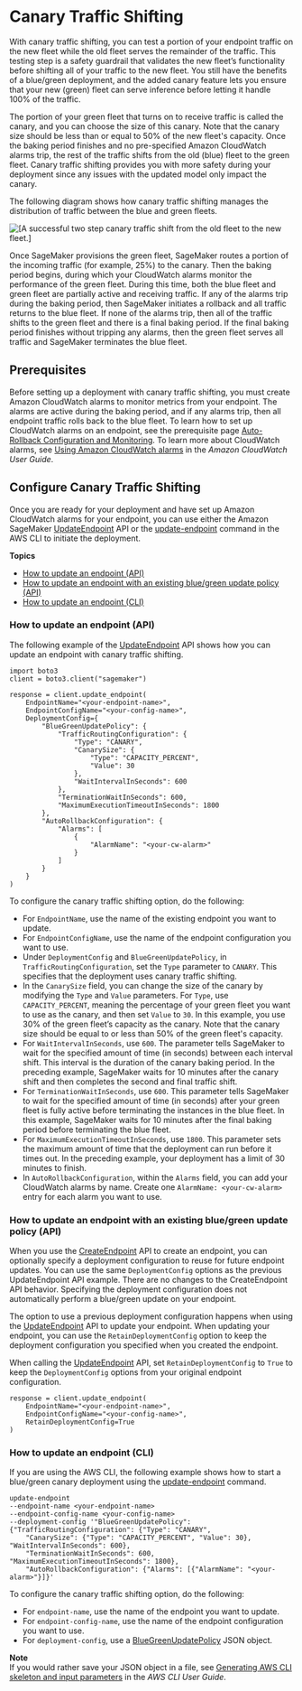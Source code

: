 # Canary Traffic Shifting<a name="deployment-guardrails-blue-green-canary"></a>

With canary traffic shifting, you can test a portion of your endpoint traffic on the new fleet while the old fleet serves the remainder of the traffic\. This testing step is a safety guardrail that validates the new fleet’s functionality before shifting all of your traffic to the new fleet\. You still have the benefits of a blue/green deployment, and the added canary feature lets you ensure that your new \(green\) fleet can serve inference before letting it handle 100% of the traffic\.

The portion of your green fleet that turns on to receive traffic is called the canary, and you can choose the size of this canary\. Note that the canary size should be less than or equal to 50% of the new fleet's capacity\. Once the baking period finishes and no pre\-specified Amazon CloudWatch alarms trip, the rest of the traffic shifts from the old \(blue\) fleet to the green fleet\. Canary traffic shifting provides you with more safety during your deployment since any issues with the updated model only impact the canary\.

The following diagram shows how canary traffic shifting manages the distribution of traffic between the blue and green fleets\.

![\[A successful two step canary traffic shift from the old fleet to the new fleet.\]](http://docs.aws.amazon.com/sagemaker/latest/dg/images/deployment-guardrails-blue-green-canary.png)

Once SageMaker provisions the green fleet, SageMaker routes a portion of the incoming traffic \(for example, 25%\) to the canary\. Then the baking period begins, during which your CloudWatch alarms monitor the performance of the green fleet\. During this time, both the blue fleet and green fleet are partially active and receiving traffic\. If any of the alarms trip during the baking period, then SageMaker initiates a rollback and all traffic returns to the blue fleet\. If none of the alarms trip, then all of the traffic shifts to the green fleet and there is a final baking period\. If the final baking period finishes without tripping any alarms, then the green fleet serves all traffic and SageMaker terminates the blue fleet\.

## Prerequisites<a name="deployment-guardrails-blue-green-canary-prereqs"></a>

Before setting up a deployment with canary traffic shifting, you must create Amazon CloudWatch alarms to monitor metrics from your endpoint\. The alarms are active during the baking period, and if any alarms trip, then all endpoint traffic rolls back to the blue fleet\. To learn how to set up CloudWatch alarms on an endpoint, see the prerequisite page [Auto\-Rollback Configuration and Monitoring](deployment-guardrails-configuration.md)\. To learn more about CloudWatch alarms, see [Using Amazon CloudWatch alarms](https://docs.aws.amazon.com/AmazonCloudWatch/latest/monitoring/AlarmThatSendsEmail.html) in the *Amazon CloudWatch User Guide*\.

## Configure Canary Traffic Shifting<a name="deployment-guardrails-blue-green-canary-configure"></a>

Once you are ready for your deployment and have set up Amazon CloudWatch alarms for your endpoint, you can use either the Amazon SageMaker [UpdateEndpoint](https://docs.aws.amazon.com/sagemaker/latest/APIReference/API_UpdateEndpoint.html) API or the [update\-endpoint](https://docs.aws.amazon.com/cli/latest/reference/sagemaker/update-endpoint.html) command in the AWS CLI to initiate the deployment\.

**Topics**
+ [How to update an endpoint \(API\)](#deployment-guardrails-blue-green-canary-configure-api-update)
+ [How to update an endpoint with an existing blue/green update policy \(API\)](#deployment-guardrails-blue-green-canary-configure-api-existing)
+ [How to update an endpoint \(CLI\)](#deployment-guardrails-blue-green-canary-configure-cli-update)

### How to update an endpoint \(API\)<a name="deployment-guardrails-blue-green-canary-configure-api-update"></a>

The following example of the [UpdateEndpoint](https://docs.aws.amazon.com/sagemaker/latest/APIReference/API_UpdateEndpoint.html) API shows how you can update an endpoint with canary traffic shifting\.

```
import boto3
client = boto3.client("sagemaker")

response = client.update_endpoint(
    EndpointName="<your-endpoint-name>",
    EndpointConfigName="<your-config-name>",
    DeploymentConfig={
        "BlueGreenUpdatePolicy": {
            "TrafficRoutingConfiguration": {
                "Type": "CANARY",
                "CanarySize": {
                    "Type": "CAPACITY_PERCENT",
                    "Value": 30
                },
                "WaitIntervalInSeconds": 600
            },
            "TerminationWaitInSeconds": 600,
            "MaximumExecutionTimeoutInSeconds": 1800
        },
        "AutoRollbackConfiguration": {
            "Alarms": [
                {
                    "AlarmName": "<your-cw-alarm>"
                }
            ]
        }
    }
)
```

To configure the canary traffic shifting option, do the following:
+ For `EndpointName`, use the name of the existing endpoint you want to update\.
+ For `EndpointConfigName`, use the name of the endpoint configuration you want to use\.
+ Under `DeploymentConfig` and `BlueGreenUpdatePolicy`, in `TrafficRoutingConfiguration`, set the `Type` parameter to `CANARY`\. This specifies that the deployment uses canary traffic shifting\.
+ In the `CanarySize` field, you can change the size of the canary by modifying the `Type` and `Value` parameters\. For `Type`, use `CAPACITY_PERCENT`, meaning the percentage of your green fleet you want to use as the canary, and then set `Value` to `30`\. In this example, you use 30% of the green fleet’s capacity as the canary\. Note that the canary size should be equal to or less than 50% of the green fleet's capacity\.
+ For `WaitIntervalInSeconds`, use `600`\. The parameter tells SageMaker to wait for the specified amount of time \(in seconds\) between each interval shift\. This interval is the duration of the canary baking period\. In the preceding example, SageMaker waits for 10 minutes after the canary shift and then completes the second and final traffic shift\.
+ For `TerminationWaitInSeconds`, use `600`\. This parameter tells SageMaker to wait for the specified amount of time \(in seconds\) after your green fleet is fully active before terminating the instances in the blue fleet\. In this example, SageMaker waits for 10 minutes after the final baking period before terminating the blue fleet\.
+ For `MaximumExecutionTimeoutInSeconds`, use `1800`\. This parameter sets the maximum amount of time that the deployment can run before it times out\. In the preceding example, your deployment has a limit of 30 minutes to finish\.
+ In `AutoRollbackConfiguration`, within the `Alarms` field, you can add your CloudWatch alarms by name\. Create one `AlarmName: <your-cw-alarm>` entry for each alarm you want to use\.

### How to update an endpoint with an existing blue/green update policy \(API\)<a name="deployment-guardrails-blue-green-canary-configure-api-existing"></a>

When you use the [CreateEndpoint](https://docs.aws.amazon.com/sagemaker/latest/APIReference/API_CreateEndpoint.html) API to create an endpoint, you can optionally specify a deployment configuration to reuse for future endpoint updates\. You can use the same `DeploymentConfig` options as the previous UpdateEndpoint API example\. There are no changes to the CreateEndpoint API behavior\. Specifying the deployment configuration does not automatically perform a blue/green update on your endpoint\.

The option to use a previous deployment configuration happens when using the [UpdateEndpoint](https://docs.aws.amazon.com/sagemaker/latest/APIReference/API_UpdateEndpoint.html) API to update your endpoint\. When updating your endpoint, you can use the `RetainDeploymentConfig` option to keep the deployment configuration you specified when you created the endpoint\.

When calling the [UpdateEndpoint](https://docs.aws.amazon.com/sagemaker/latest/APIReference/API_UpdateEndpoint.html) API, set `RetainDeploymentConfig` to `True` to keep the `DeploymentConfig` options from your original endpoint configuration\.

```
response = client.update_endpoint(
    EndpointName="<your-endpoint-name>",
    EndpointConfigName="<your-config-name>",
    RetainDeploymentConfig=True
)
```

### How to update an endpoint \(CLI\)<a name="deployment-guardrails-blue-green-canary-configure-cli-update"></a>

If you are using the AWS CLI, the following example shows how to start a blue/green canary deployment using the [update\-endpoint](https://docs.aws.amazon.com/cli/latest/reference/sagemaker/update-endpoint.html) command\.

```
update-endpoint
--endpoint-name <your-endpoint-name>
--endpoint-config-name <your-config-name> 
--deployment-config '"BlueGreenUpdatePolicy": {"TrafficRoutingConfiguration": {"Type": "CANARY",
    "CanarySize": {"Type": "CAPACITY_PERCENT", "Value": 30}, "WaitIntervalInSeconds": 600},
    "TerminationWaitInSeconds": 600, "MaximumExecutionTimeoutInSeconds": 1800},
    "AutoRollbackConfiguration": {"Alarms": [{"AlarmName": "<your-alarm>"}]}'
```

To configure the canary traffic shifting option, do the following:
+ For `endpoint-name`, use the name of the endpoint you want to update\.
+ For `endpoint-config-name`, use the name of the endpoint configuration you want to use\.
+ For `deployment-config`, use a [BlueGreenUpdatePolicy](https://docs.aws.amazon.com/sagemaker/latest/APIReference/API_BlueGreenUpdatePolicy.html) JSON object\.

**Note**  
If you would rather save your JSON object in a file, see [Generating AWS CLI skeleton and input parameters](https://docs.aws.amazon.com/cli/latest/userguide/cli-usage-skeleton.html) in the *AWS CLI User Guide*\.